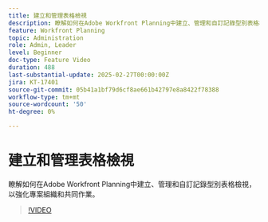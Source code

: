 ```yaml
---
title: 建立和管理表格檢視
description: 瞭解如何在Adobe Workfront Planning中建立、管理和自訂記錄型別表格檢視，以強化專案組織和共同作業。
feature: Workfront Planning
topic: Administration
role: Admin, Leader
level: Beginner
doc-type: Feature Video
duration: 488
last-substantial-update: 2025-02-27T00:00:00Z
jira: KT-17401
source-git-commit: 05b41a1bf79d6cf8ae661b42797e8a8422f78388
workflow-type: tm+mt
source-wordcount: '50'
ht-degree: 0%

---
```



# 建立和管理表格檢視

瞭解如何在Adobe Workfront Planning中建立、管理和自訂記錄型別表格檢視，以強化專案組織和共同作業。

>[!VIDEO](https://video.tv.adobe.com/v/3448161/?learn=on&enablevpops&captions=chi_hant)
